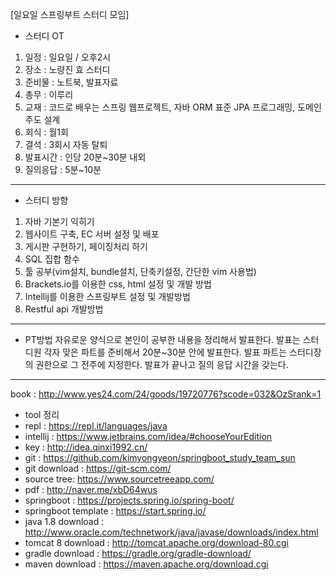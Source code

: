 [일요일 스프링부트 스터디 모임]

- 스터디 OT
1. 일정 : 일요일 / 오후2시
2. 장소 : 노량진 효 스터디
3. 준비물 : 노트북, 발표자료
4. 총무 : 이루리
5. 교재 : 코드로 배우는 스프링 웹프로젝트, 자바 ORM 표준 JPA 프로그래밍, 도메인 주도 설계
6. 회식 : 월1회
7. 결석 : 3회시 자동 탈퇴
8. 발표시간 : 인당 20분~30분 내외 
9. 질의응답 : 5분~10분
 
 --- 
 
- 스터디 방향
1. 자바 기본기 익히기
2. 웹사이트 구축, EC 서버 설정 및 배포 
3. 게시판 구현하기, 페이징처리 하기
4. SQL 집합 함수 
5. 툴 공부(vim설치, bundle설치, 단축키설정, 간단한 vim 사용법)
6. Brackets.io를 이용한 css, html 설정 및 개발 방법 
7. Intellij를 이용한 스프링부트 설정 및 개발방법
8. Restful api 개발방법

---

- PT방법
자유로운 양식으로 본인이 공부한 내용을 정리해서 발표한다.
발표는 스터디원 각자 맞은 파트를 준비해서 20분~30분 안에 발표한다.
발표 파트는 스터디장의 권한으로 그 전주에 지정한다.
발표가 끝나고 질의 응답 시간을 갖는다.

---

book : http://www.yes24.com/24/goods/19720776?scode=032&OzSrank=1

- tool 정리
- repl : https://repl.it/languages/java
- intellij : https://www.jetbrains.com/idea/#chooseYourEdition
- key : http://idea.qinxi1992.cn/
- git : https://github.com/kimyongyeon/springboot_study_team_sun
- git download : https://git-scm.com/
- source tree: https://www.sourcetreeapp.com/
- pdf : http://naver.me/xbD64wus
- springboot : https://projects.spring.io/spring-boot/
- springboot template : https://start.spring.io/
- java 1.8 download : http://www.oracle.com/technetwork/java/javase/downloads/index.html
- tomcat 8 download : http://tomcat.apache.org/download-80.cgi
- gradle download : https://gradle.org/gradle-download/
- maven download : https://maven.apache.org/download.cgi


